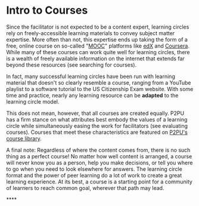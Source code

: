 # Intro to Courses

Since the facilitator is not expected to be a content expert, learning circles rely on freely-accessible learning materials to convey subject matter expertise. More often than not, this expertise ends up taking the form of a free, online course on so-called "[MOOC](https://en.wikipedia.org/wiki/Massive_open_online_course)" platforms like [edX](https://www.edx.org/) and [Coursera](https://www.coursera.org/). While many of these courses can work quite well for learning circles, there is a wealth of freely available information on the internet that extends far beyond these resources \(see searching for courses\).

In fact, many successful learning circles have been run with learning material that doesn't so clearly resemble a course, ranging from a YouTube playlist to a software tutorial to the US Citizenship Exam website. With some time and practice, nearly any learning resource can be **adapted** to the learning circle model.

This does not mean, however, that all courses are created equally. P2PU has a firm stance on what attributes best embody the values of a learning circle while simultaneously easing the work for facilitators \(see evaluating courses\). Courses that meet these characteristics are featured on [P2PU's course library](https://www.p2pu.org/en/courses/).

A final note: Regardless of where the content comes from, there is no such thing as a perfect course! No matter how well content is arranged, a course will never know you as a person, help you make decisions, or tell you where to go when you need to look elsewhere for answers. The learning circle format and the power of peer learning do a lot of work to create a great learning experience. At its best, a course is a starting point for a community of learners to reach common goal, wherever that path may lead. 



















\*\*\*\*







